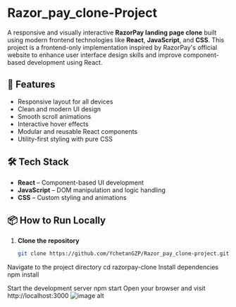 # Razor_pay_clone-Project

A responsive and visually interactive **RazorPay landing page clone** built using modern frontend technologies like **React**, **JavaScript**, and **CSS**. This project is a frontend-only implementation inspired by RazorPay's official website to enhance user interface design skills and improve component-based development using React.

## 🚀 Features

- Responsive layout for all devices
- Clean and modern UI design
- Smooth scroll animations
- Interactive hover effects
- Modular and reusable React components
- Utility-first styling with pure CSS

## 🛠️ Tech Stack

- **React** – Component-based UI development
- **JavaScript** – DOM manipulation and logic handling
- **CSS** – Custom styling and animations

## 📦 How to Run Locally

1. **Clone the repository**
   ```bash
   git clone https://github.com/YchetanGZP/Razor_pay_clone-project.git
   
Navigate to the project directory
cd razorpay-clone
Install dependencies
npm install

Start the development server
npm start
Open your browser and visit http://localhost:3000
![image alt](https://github.com/YchetanGZP/Razor_pay_clone-Project/blob/fb21c444f9e088c85244b52c238ed74ee0c32876/Screenshot%202025-07-23%20213245.png)
